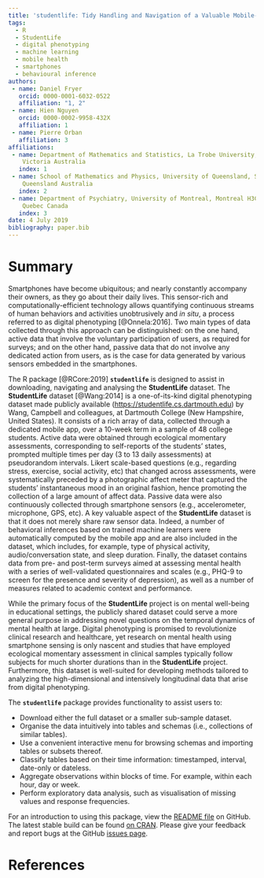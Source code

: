 ```yaml
---
title: 'studentlife: Tidy Handling and Navigation of a Valuable Mobile-Health Dataset'
tags:
  - R
  - StudentLife
  - digital phenotyping
  - machine learning
  - mobile health
  - smartphones
  - behavioural inference
authors:
 - name: Daniel Fryer
   orcid: 0000-0001-6032-0522
   affiliation: "1, 2"
 - name: Hien Nguyen
   orcid: 0000-0002-9958-432X
   affiliation: 1
 - name: Pierre Orban
   affiliation: 3
affiliations:
 - name: Department of Mathematics and Statistics, La Trobe University, Bundoora 3086,
    Victoria Australia
   index: 1
 - name: School of Mathematics and Physics, University of Queensland, St. Lucia 4072,
    Queensland Australia
   index: 2
 - name: Department of Psychiatry, University of Montreal, Montreal H3C 3J7,
    Quebec Canada
   index: 3
date: 4 July 2019
bibliography: paper.bib
---
```


# Summary
Smartphones have become ubiquitous; and nearly constantly accompany their owners, as they go about their daily lives. This sensor-rich and computationally-efficient technology allows quantifying continuous streams of human behaviors and activities unobtrusively and *in situ*, a process referred to as digital phenotyping [@Onnela:2016]. Two main types of data collected through this approach can be distinguished: on the one hand, active data that involve the voluntary participation of users, as required for surveys; and on the other hand, passive data that do not involve any dedicated action from users, as is the case for data generated by various sensors embedded in the smartphones.

The R package [@RCore:2019] **``studentlife``** is designed to assist in downloading, navigating and analysing the **StudentLife** dataset. The **StudentLife** dataset [@Wang:2014] is a one-of-its-kind digital phenotyping dataset made publicly available (https://studentlife.cs.dartmouth.edu) by Wang, Campbell and colleagues, at Dartmouth College (New Hampshire, United States). It consists of a rich array of data, collected through a dedicated mobile app, over a 10-week term in a sample of 48 college students. Active data were obtained through ecological momentary assessments, corresponding to self-reports of the students’ states, prompted multiple times per day (3 to 13 daily assessments) at pseudorandom intervals. Likert scale-based questions (e.g., regarding stress, exercise, social activity, etc) that changed across assessments, were systematically preceded by a photographic affect meter that captured the students’ instantaneous mood in an original fashion, hence promoting the collection of a large amount of affect data. Passive data were also continuously collected through smartphone sensors (e.g., accelerometer, microphone, GPS, etc). A key valuable aspect of the **StudentLife** dataset is that it does not merely share raw sensor data. Indeed, a number of behavioral inferences based on trained machine learners were automatically computed by the mobile app and are also included in the dataset, which includes, for example, type of physical activity, audio/conversation state, and sleep duration. Finally, the dataset contains data from pre- and post-term surveys aimed at assessing mental health with a series of well-validated questionnaires and scales (e.g., PHQ-9 to screen for the presence and severity of depression), as well as a number of measures related to academic context and performance. 

While the primary focus of the **StudentLife** project is on mental well-being in educational settings, the publicly shared dataset could serve a more general purpose in addressing novel questions on the temporal dynamics of mental health at large. Digital phenotyping is promised to revolutionize clinical research and healthcare, yet research on mental health using smartphone sensing is only nascent and studies that have employed ecological momentary assessment in clinical samples typically follow subjects for much shorter durations than in the **StudentLife** project. Furthermore, this dataset is well-suited for developing methods tailored to analyzing the high-dimensional and intensively longitudinal data that arise from digital phenotyping.

The **``studentlife``** package provides functionality to assist users to: 

* Download either the full dataset or a smaller sub-sample dataset.
* Organise the data intuitively into tables and schemas (i.e., collections of similar tables).
* Use a convenient interactive menu for browsing schemas and importing tables or subsets thereof.
* Classify tables based on their time information: timestamped, interval, date-only or dateless.
* Aggregate observations within blocks of time. For example, within each hour, day or week.
* Perform exploratory data analysis, such as visualisation of missing values and response
frequencies. 

For an introduction to using this package, view the [README file](https://github.com/frycast/studentlife/blob/master/README.md) on GitHub. The latest stable build can be found [on CRAN](https://CRAN.R-project.org/package=studentlife). Please give your feedback and report bugs at the GitHub [issues page](https://github.com/frycast/studentlife/issues).

# References
